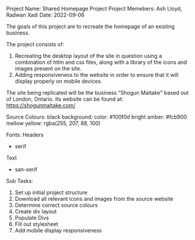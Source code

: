 Project Name: Shared Homepage Project
Project Memebers: Ash Lloyd, Radwan Xadi
Date: 2022-09-06

The goals of this project are to recreate the homepage of an existing business.

The project consists of:

1. Recreating the desktop layout of the site in question using a combination of htlm and css files, along with a library of the icons and images present on the site.
2. Adding responsiveness to the website in order to ensure that it will display properly on mobile devices.

The site being replicated will be the business "Shogun Maitake" based out of London, Ontario.
Its website can be found at: https://shogunmaitake.com/

Source Colours:
black background: color: #100f0d
bright amber: #fcb900
mellow yellow: rgba(255, 207, 88, 100)

Fonts:
Headers

- serif

Text

- san-serif

Sub Tasks:

1. Set up initial project structure
2. Download all relevant icons and images from the source website
3. Determine correct source colours
4. Create div layout
5. Populate Divs
6. Fill out stylesheet
7. Add mobile display responsiveness
